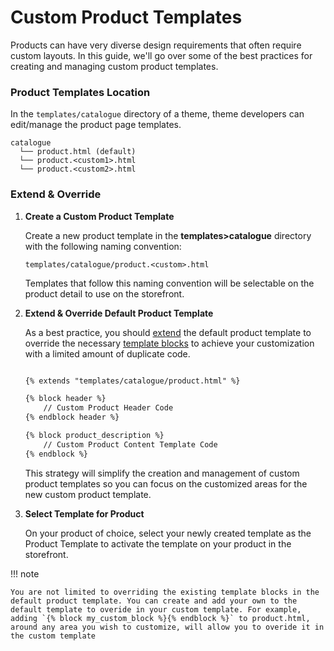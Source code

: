 ---
---
# Custom Product Templates

Products can have very diverse design requirements that often require custom layouts. In this guide, we'll go over some of the best practices for creating and managing custom product templates.

### Product Templates Location

In the `templates/catalogue` directory of a theme, theme developers can edit/manage the product page templates.

```title="Product Templates Location"
catalogue
  └── product.html (default)
  └── product.<custom1>.html
  └── product.<custom2>.html
```

### Extend & Override

1. **Create a Custom Product Template**

    Create a new product template in the **templates>catalogue** directory with the following naming convention:

    ```title="Custom Product Template Naming"
    templates/catalogue/product.<custom>.html
    ```

    Templates that follow this naming convention will be selectable on the product detail to use on the storefront.


2. **Extend & Override Default Product Template**

    As a best practice, you should [extend](/themes/templates/tags/#extends-block) the default product template to override the necessary [template blocks](/themes/templates/tags/#extends-block) to achieve your customization with a limited amount of duplicate code.


    ```html title="Example Custom Product Template"

    {% extends "templates/catalogue/product.html" %}

    {% block header %}
        // Custom Product Header Code
    {% endblock header %}

    {% block product_description %}
        // Custom Product Content Template Code
    {% endblock %}


    ```

    This strategy will simplify the creation and management of custom product templates so you can focus on the customized areas for the new custom product template.


3. **Select Template for Product**

    On your product of choice, select your newly created template as the Product Template to activate the template on your product in the storefront.


!!! note

    You are not limited to overriding the existing template blocks in the default product template. You can create and add your own to the default template to overide in your custom template. For example, adding `{% block my_custom_block %}{% endblock %}` to product.html, around any area you wish to customize, will allow you to overide it in the custom template
